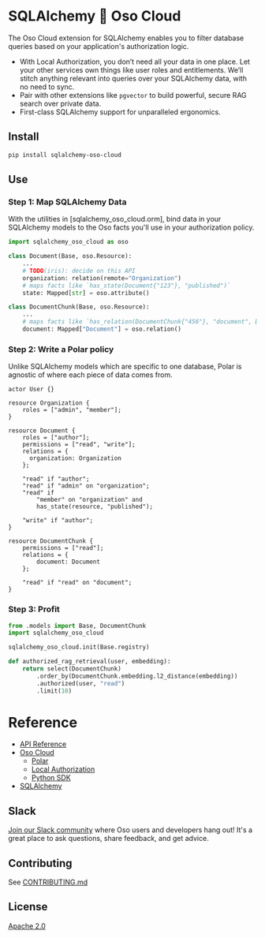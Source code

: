 # SQLAlchemy 🤝 Oso Cloud

The Oso Cloud extension for SQLAlchemy enables you to filter database
queries based on your application's authorization logic.

- With Local Authorization, you don’t need all your data in one place.
  Let your other services own things like user roles and entitlements. We’ll stitch
  anything relevant into queries over your SQLAlchemy data, with no need to
  sync.
- Pair with other extensions like `pgvector` to build powerful, secure RAG search over private data.
- First-class SQLAlchemy support for unparalleled ergonomics.

## Install

```bash
pip install sqlalchemy-oso-cloud
```

## Use

### Step 1: Map SQLAlchemy Data

With the utilities in [sqlalchemy_oso_cloud.orm], bind
data in your SQLAlchemy models to the Oso facts you'll use
in your authorization policy.

```python
import sqlalchemy_oso_cloud as oso

class Document(Base, oso.Resource):
    ...
    # TODO(iris): decide on this API
    organization: relation(remote="Organization")
    # maps facts like `has_state(Document{"123"}, "published")`
    state: Mapped[str] = oso.attribute()

class DocumentChunk(Base, oso.Resource):
    ...
    # maps facts like `has_relation(DocumentChunk{"456"}, "document", Document{"123"})`
    document: Mapped["Document"] = oso.relation()
```

### Step 2: Write a Polar policy

Unlike SQLAlchemy models which are specific to one database,
Polar is agnostic of where each piece of data comes from.

```polar
actor User {}

resource Organization {
    roles = ["admin", "member"];
}

resource Document {
    roles = ["author"];
    permissions = ["read", "write"];
    relations = {
      organization: Organization
    };

    "read" if "author";
    "read" if "admin" on "organization";
    "read" if
        "member" on "organization" and
        has_state(resource, "published");

    "write" if "author";
}

resource DocumentChunk {
    permissions = ["read"];
    relations = {
        document: Document
    };

    "read" if "read" on "document";
}
```

### Step 3: Profit

```python
from .models import Base, DocumentChunk
import sqlalchemy_oso_cloud

sqlalchemy_oso_cloud.init(Base.registry)

def authorized_rag_retrieval(user, embedding):
    return select(DocumentChunk)
        .order_by(DocumentChunk.embedding.l2_distance(embedding))
        .authorized(user, "read")
        .limit(10)
```

# Reference

- [API Reference](https://osohq.github.io/sqlalchemy-oso-cloud)
- [Oso Cloud](https://www.osohq.com/docs)
  - [Polar](https://www.osohq.com/docs/modeling-in-polar)
  - [Local Authorization](https://www.osohq.com/docs/authorization-data/local-authorization)
  - [Python SDK](https://www.osohq.com/docs/app-integration/client-apis/python)
- [SQLAlchemy](https://docs.sqlalchemy.org/)

## Slack

[Join our Slack community](https://join-slack.osohq.com/) where Oso users and developers
hang out! It's a great place to ask questions, share feedback, and get advice.

## Contributing

See [CONTRIBUTING.md](CONTRIBUTING.md)

## License

[Apache 2.0](LICENSE)
